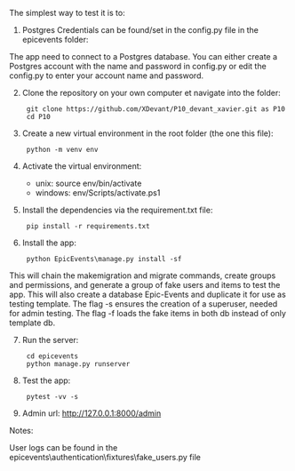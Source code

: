 The simplest way to test it is to:

1. Postgres Credentials can be found/set in the config.py file in the epicevents folder:

The app need to connect to a Postgres database. You can either create a Postgres account with the name and
password in config.py or edit the config.py to enter your account name and password.
      
2. Clone the repository on your own computer et navigate into the folder:

        git clone https://github.com/XDevant/P10_devant_xavier.git as P10
        cd P10

3. Create a new virtual environment in the root folder (the one this file):

        python -m venv env

4. Activate the virtual environment:
    + unix: source env/bin/activate
    + windows: env/Scripts/activate.ps1

5. Install the dependencies via the requirement.txt file:

        pip install -r requirements.txt

6. Install the app:

        python EpicEvents\manage.py install -sf
This will chain the makemigration and migrate commands, create groups and permissions,
and generate a group of fake users and items to test the app.
This will also create a database Epic-Events and duplicate it for use as testing template.
The flag -s ensures the creation of a superuser, needed for admin testing.
The flag -f loads the fake items in both db instead of only template db.

7. Run the server:

        cd epicevents
        python manage.py runserver

8. Test the app:

        pytest -vv -s

9. Admin url: http://127.0.0.1:8000/admin

Notes:

User logs can be found in the epicevents\authentication\fixtures\fake_users.py file


